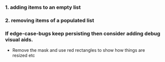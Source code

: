### 1. adding items to an empty list
### 2. removing items of a populated list

### If edge-case-bugs keep persisting then consider adding debug visual aids. 
- Remove the mask and use red rectangles to show how things are resized etc